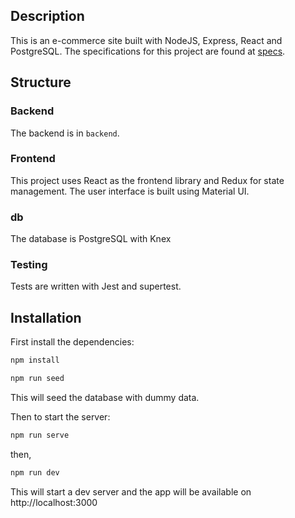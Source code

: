 
## Description

This is an e-commerce site built with NodeJS, Express,  React and PostgreSQL. The specifications for this project are found at [specs](Specs.md).


## Structure


### Backend

The backend is in `backend`. 

### Frontend

This project uses React as the frontend library and Redux for state management. The user interface is built using Material UI.

### db

The database is PostgreSQL with Knex

### Testing

Tests are written with Jest and supertest.

## Installation

First install the dependencies: 

```bash
npm install
```

```bash
npm run seed
```

This will seed the database with dummy data.

Then to start the server:

```bash
npm run serve
```

then,

```bash
npm run dev
```

This will start a dev server and the app will be available on http://localhost:3000

